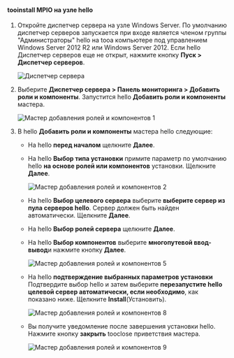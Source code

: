 #### <a name="tooinstall-mpio-on-hello-host"></a>tooinstall MPIO на узле hello
1. Откройте диспетчер сервера на узле Windows Server. По умолчанию диспетчер серверов запускается при входе является членом группы "Администраторы" hello на tooa компьютере под управлением Windows Server 2012 R2 или Windows Server 2012. Если hello Диспетчер серверов еще не открыт, нажмите кнопку **Пуск > Диспетчер серверов**.
   
    ![Диспетчер сервера](./media/storsimple-install-mpio-windows-server/IC740997.png)
2. Выберите **Диспетчер сервера > Панель мониторинга > Добавить роли и компоненты**. Запустится hello **Добавить роли и компоненты** мастера.
   
    ![Мастер добавления ролей и компонентов 1](./media/storsimple-install-mpio-windows-server/IC740998.png)
3. В hello **Добавить роли и компоненты** мастера hello следующие:
   
   * На hello **перед началом** щелкните **Далее**.
   * На hello **Выбор типа установки** примите параметр по умолчанию hello **на основе ролей или компонентов** установки. Щелкните **Далее**.
     
       ![Мастер добавления ролей и компонентов 2](./media/storsimple-install-mpio-windows-server/IC740999.png)
   * На hello **Выбор целевого сервера** выберите **выберите сервер из пула серверов hello**. Сервер должен быть найден автоматически. Щелкните **Далее**.
   * На hello **Выбор ролей сервера** щелкните **Далее**.
   * На hello **Выбор компонентов** выберите **многопутевой ввод-вывод**и нажмите кнопку **Далее**.
     
       ![Мастер добавления ролей и компонентов 5](./media/storsimple-install-mpio-windows-server/IC741000.png)
   * На hello **подтверждение выбранных параметров установки** Подтвердите выбор hello и затем выберите **перезапустите hello целевой сервер автоматически, если необходимо**, как показано ниже. Щелкните **Install**(Установить).
     
       ![Мастер добавления ролей и компонентов 8](./media/storsimple-install-mpio-windows-server/IC741001.png)
   * Вы получите уведомление после завершения установки hello. Нажмите кнопку **закрыть** tooclose приветствия мастера.
     
       ![Мастер добавления ролей и компонентов 9](./media/storsimple-install-mpio-windows-server/IC741002.png)

